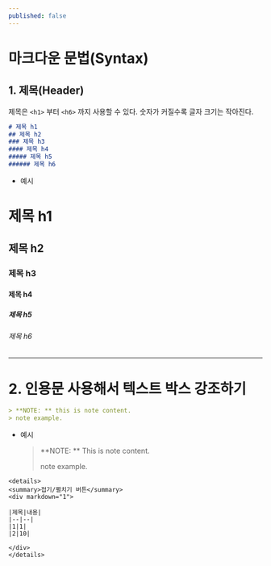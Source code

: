 ```yaml
---
published: false
---
```

# 마크다운 문법(Syntax)

## 1. 제목(Header)

제목은 `<h1>` 부터 `<h6>` 까지 사용할 수 있다. 숫자가 커질수록 글자 크기는 작아진다.

```markdown
# 제목 h1
## 제목 h2
### 제목 h3
#### 제목 h4
##### 제목 h5
###### 제목 h6
```

* 예시

# 제목 h1

## 제목 h2

### 제목 h3

#### 제목 h4

##### 제목 h5

###### 제목 h6

____



# 2. 인용문 사용해서 텍스트 박스 강조하기

```markdown
> **NOTE: ** this is note content.
> note example.
```

* 예시

  > **NOTE: ** This is note content.
  >
  > note example.

```
<details>
<summary>접기/펼치기 버튼</summary>
<div markdown="1">

|제목|내용|
|--|--|
|1|1|
|2|10|

</div>
</details>
```

